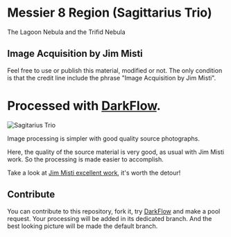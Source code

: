 # Messier 8 Region (Sagittarius Trio)

The Lagoon Nebula and the Trifid Nebula

## Image Acquisition by Jim Misti

Feel free to use or publish this material, modified or not.
The only condition is that the credit line include the phrase
"Image Acquisition by Jim Misti".

# Processed with [DarkFlow](http://www.darkflow.org/).

![Sagitarius Trio](Sagittarius-Trio-by-Jim-Misti.jpg)

Image processing is simpler with good quality source photographs.

Here, the quality of the source material is very good, as usual with Jim Misti work. So the processing is made easier to accomplish.

Take a look at [Jim Misti excellent work](http://www.mistisoftware.com/astronomy/index_fits.htm), it's worth the detour!

## Contribute
You can contribute to this repository, fork it, try
[DarkFlow](http://www.darkflow.org/) and make a pool request.
Your processing will be added in its dedicated branch. And the
best looking picture will be made the default branch.
